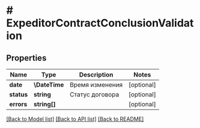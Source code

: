 # # ExpeditorContractConclusionValidation

## Properties

Name | Type | Description | Notes
------------ | ------------- | ------------- | -------------
**date** | **\DateTime** | Время изменения | [optional]
**status** | **string** | Статус договора | [optional]
**errors** | **string[]** |  | [optional]

[[Back to Model list]](../../README.md#models) [[Back to API list]](../../README.md#endpoints) [[Back to README]](../../README.md)
